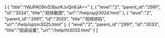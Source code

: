 [
	{
		"title":"tWJPAO9lvS3burKJvQn6JA=="
	},
	{
		"level":"2",
		"parent_id":"2991",
		"id":"3024",
		"title":"视频截图",
		"url":"/help/spjt3024.html"
	},
	{
		"level":"2",
		"parent_id":"2991",
		"id":"3025",
		"title":"视频转码",
		"url":"/help/spzm3025.html"
	},
	{
		"level":"2",
		"parent_id":"2991",
		"id":"3033",
		"title":"回调设置",
		"url":"/help/ht3033.html"
	}
]